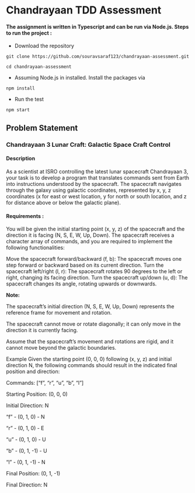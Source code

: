 # Chandrayaan TDD Assessment

#### The assignment is written in Typescript and can be run via Node.js. Steps to run the project : 

- Download the repository 

```
git clone https://github.com/souravsaraf123/chandrayaan-assessment.git
```
```
cd chandrayaan-assessment
```

- Assuming Node.js in installed. Install the packages via 

```
npm install
```

- Run the test 

```
npm start
```

## Problem Statement
### Chandrayaan 3 Lunar Craft: Galactic Space Craft Control

#### Description
As a scientist at ISRO controlling the latest lunar spacecraft Chandrayaan 3, your task is to develop a program that translates commands sent from Earth into instructions understood by the spacecraft. The spacecraft navigates through the galaxy using galactic coordinates, represented by x, y, z coordinates (x for east or west location, y for north or south location, and z for distance above or below the galactic plane).

#### Requirements : 

You will be given the initial starting point (x, y, z) of the spacecraft and the direction it is facing (N, S, E, W, Up, Down). The spacecraft receives a character array of commands, and you are required to implement the following functionalities:

Move the spacecraft forward/backward (f, b): The spacecraft moves one step forward or backward based on its current direction.
Turn the spacecraft left/right (l, r): The spacecraft rotates 90 degrees to the left or right, changing its facing direction.
Turn the spacecraft up/down (u, d): The spacecraft changes its angle, rotating upwards or downwards.

<b>Note:</b>

The spacecraft’s initial direction (N, S, E, W, Up, Down) represents the reference frame for movement and rotation.

The spacecraft cannot move or rotate diagonally; it can only move in the direction it is currently facing.

Assume that the spacecraft’s movement and rotations are rigid, and it cannot move beyond the galactic boundaries.

Example
Given the starting point (0, 0, 0) following (x, y, z) and initial direction N, the following commands should result in the indicated final position and direction:

Commands: [“f”, “r”, “u”, “b”, “l”]

Starting Position: (0, 0, 0)

Initial Direction: N

“f” - (0, 1, 0) - N

“r” - (0, 1, 0) - E

“u” - (0, 1, 0) - U

“b” - (0, 1, -1) - U

“l” - (0, 1, -1) - N

Final Position: (0, 1, -1)

Final Direction: N
